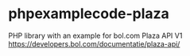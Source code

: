 phpexamplecode-plaza
====================

PHP library with an example for bol.com Plaza API V1 https://developers.bol.com/documentatie/plaza-api/
